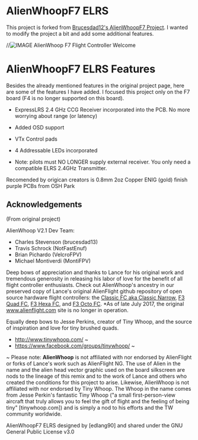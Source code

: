 # AlienWhoopF7 ELRS
This project is forked from [Brucesdad12's AlienWhoopF7 Project](https://github.com/brucesdad13/AlienWhoopF7). I wanted to modify the project a bit and add some additional features.

//![IMAGE AlienWhoop F7 Flight Controller Welcome](img)

# AlienWhoopF7 ELRS Features
Besides the already mentioned features in the original project page, here are some of the features I have added. I focused this project only on the F7 board (F4 is no longer supported on this board).

* ExpressLRS 2.4 GHz CCG Receiver incorporated into the PCB. No more worrying about range (or latency)
* Added OSD support
* VTx Control pads
* 4 Addressable LEDs incorporated

* Note: pilots must NO LONGER supply external receiver. You only need a compatible ELRS 2.4GHz Transmitter.

Recomended by origican creators is 0.8mm 2oz Copper ENIG (gold) finish purple PCBs from OSH Park


## Acknowledgements
(From original project)

AlienWhoop V2.1 Dev Team:
* Charles Stevenson (brucesdad13)
* Travis Schrock (NotFastEnuf)
* Brian Pichardo (VelcroFPV)
* Michael Montiverdi (MontiFPV)

Deep bows of appreciation and thanks to Lance for his original work and tremendous
generosity in releasing his labor of love for the benefit of all flight controller
enthusiasts. Check out AlienWhoop's ancestry in our preserved copy of Lance's original AlienFlight
github repository of open source hardware flight controllers: the [Classic FC aka Classic Narrow](https://github.com/brucesdad13/AlienFlightArchive/blob/master/Flight-Controllers/Classic#narrow-classic-flight-controller), [F3 Quad FC](https://github.com/brucesdad13/AlienFlightArchive/blob/master/Flight-Controllers/F3-V1/F3-Quad#f3-quad-brushed-v1-flight-controller), [F3 Hexa FC](https://github.com/brucesdad13/AlienFlightArchive/blob/master/Flight-Controllers/F3-V1/F3-Hexa#f3-hexa-brushed-v1-flight-controller), and [F3 Octo FC](https://github.com/brucesdad13/AlienFlightArchive/blob/master/Flight-Controllers/F3-V1/F3-Octo#f3-octo-brushed-v1-flight-controller).
*As of late July 2017, the original www.alienflight.com site is no longer in operation.

Equally deep bows to Jesse Perkins, creator of Tiny Whoop, and the source of inspiration and love for tiny brushed quads.
* http://www.tinywhoop.com/ ~
* https://www.facebook.com/groups/tinywhoop/ ~

~ Please note: **AlienWhoop** is not affiliated with nor endorsed by AlienFlight or forks of Lance's work such as AlienFlight NG. The use of Alien in the name and the alien head vector graphic used on the board silkscreen are nods to the lineage of this remix and to the work of Lance and others who created the conditions for this project to arise. Likewise, AlienWhoop is not affiliated with nor endorsed by Tiny Whoop. The Whoop in the name comes from Jesse Perkin's fantastic Tiny Whoop ("a small first-person-view aircraft that truly allows you to feel the gift of flight and the feeling of being tiny" [tinywhoop.com]) and is simply a nod to his efforts and the TW community worldwide.

AlienWhoopF7 ELRS designed by [edlang90] and shared under the GNU General Public License v3.0
